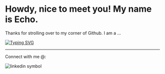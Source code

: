 #                                          Howdy, nice to meet you! My name is Echo.

Thanks for strolling over to my corner of Github. 
I am a ...

[![Typing SVG](https://readme-typing-svg.demolab.com?font=Bebas+Neue&size=50&duration=3000&pause=1000&color=217195&background=52E7FF00&vCenter=true&width=600&height=55&lines=Pythonista;Data+Analyst;Technical+Writer)](https://git.io/typing-svg)


----
Connect with me @:


![linkedin symbol](https://github.com/eckoecho/echo/assets/43970023/ed39fbf0-7448-4cb8-84e4-4f08736e690d)

